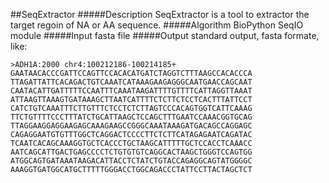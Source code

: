 ##SeqExtractor
<i class="icon-file"></i> 
#####Description
SeqExtractor is a tool to extractor the target regoin of NA or AA sequence. 
#####Algorithm
BioPython SeqIO module
#####Input
fasta file
#####Output
standard output, fasta formate, like:
```
>ADH1A:2000 chr4:100212186-100214185+
GAATAACACCCGATTCCAGTTCCACACATGATCTAGGTCTTTAAGCCACACCCA
TTAGATTATTCACAGACTGTCAAATCATAAAGAAGAGGGCAATGAACCAGCAAT
CAATACATTGATTTTTCCAATTTCAAATAAGATTTTGTTTTCATTAGGTTAAAT
ATTAAGTTAAAGTGATAAAGCTTAATCATTTTCTCTTCTCCTCACTTTATTCCT
CATCTGTCAAATTTCTTGTTTCTCCTCTCTTAGTCCCACAGTGGTCATTCAAAG
TTCTGTTTTCCCTTTATCTGCATTAAGCTCCAGCTTTGAATCCAAACGGTGCAG
TTAGGAAGGAGGAAGAGCAAAGAAGCCGGGCAAATAAAGATGACAGCCAGGAGC
CAGAGGAATGTGTTTGGCTCAGGACTCCCCTTCTCTTCATAGAGAATCAGATAC
TCAATCACAGCAAAGGTGCTCACCCTGCTAAGCATTTTTGCTCCACCTCAAACC
AATCAGCATTGACTGAGCCCCTCTGTGTGTCAGGCACTAAGCTGGGTCCAGTGG
ATGGCAGTGATAAATAAGACATTACCTCTATCTGTACCAGAGGCAGTATGGGGC
AAAGGTGATGGCATGCTTTTTGGGACCTGGCAGACCCTATTCCTTACTAGCTCT
```
